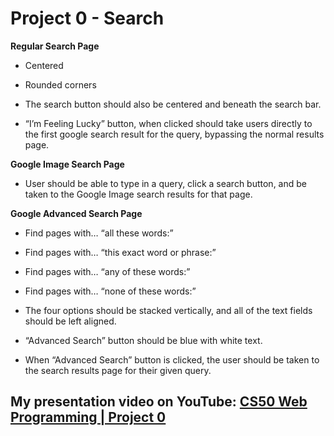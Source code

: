 # Project 0 - Search

**Regular Search Page**

-   Centered
    
-   Rounded corners
    
-   The search button should also be centered and beneath the search bar.
    
-   “I’m Feeling Lucky” button, when clicked should take users directly to the first google search result for the query, bypassing the normal results page.
    

**Google Image Search Page**

-   User should be able to type in a query, click a search button, and be taken to the Google Image search results for that page.
    

**Google Advanced Search Page**

-   Find pages with… “all these words:”
    
-   Find pages with… “this exact word or phrase:”
    
-   Find pages with… “any of these words:”
    
-   Find pages with… “none of these words:”
    
-   The four options should be stacked vertically, and all of the text fields should be left aligned.
    
-   “Advanced Search” button should be blue with white text.
    
-   When “Advanced Search” button is clicked, the user should be taken to the search results page for their given query.

My presentation video on YouTube: [CS50 Web Programming | Project 0](https://youtu.be/0ALaoH5H_QY)
---